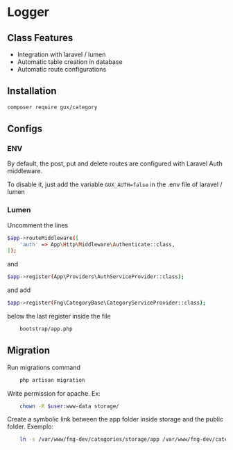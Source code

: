 # Logger

## Class Features
- Integration with laravel / lumen
- Automatic table creation in database
- Automatic route configurations

## Installation

```sh
composer require gux/category
```

## Configs

### ENV

By default, the post, put and delete routes are configured with Laravel Auth middleware.

To disable it, just add the variable ```GUX_AUTH=false``` in the .env file of laravel / lumen

### Lumen

Uncomment the lines

```sh
$app->routeMiddleware([
    'auth' => App\Http\Middleware\Authenticate::class,
]);
```
and

```sh
$app->register(App\Providers\AuthServiceProvider::class);
```

and add

```sh
$app->register(Fng\CategoryBase\CategoryServiceProvider::class);
```
below the last register inside the file

```sh
    bootstrap/app.php
```

## Migration

Run migrations command

```sh
    php artisan migration
```

Write permission for apache. Ex:

```sh
    chown -R $user:www-data storage/
```

Create a symbolic link between the app folder inside storage and the public folder. Exemplo:

```sh
    ln -s /var/www/fng-dev/categories/storage/app /var/www/fng-dev/categories/public
```
